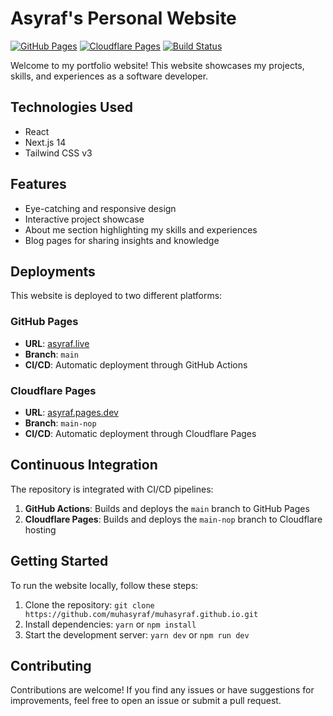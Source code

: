 # Asyraf's Personal Website

[![GitHub Pages](https://img.shields.io/badge/GitHub%20Pages-Deployed-brightgreen)](https://asyraf.live)
[![Cloudflare Pages](https://img.shields.io/badge/Cloudflare%20Pages-Deployed-orange)](https://asyraf.pages.dev)
[![Build Status](https://github.com/muhasyraf/muhasyraf.github.io/actions/workflows/nextjs.yml/badge.svg)](https://github.com/muhasyraf/muhasyraf.github.io/actions)

Welcome to my portfolio website! This website showcases my projects, skills, and experiences as a software developer.

## Technologies Used

- React
- Next.js 14
- Tailwind CSS v3

## Features

- Eye-catching and responsive design
- Interactive project showcase
- About me section highlighting my skills and experiences
- Blog pages for sharing insights and knowledge

## Deployments

This website is deployed to two different platforms:

### GitHub Pages
- **URL**: [asyraf.live](https://muhasyraf.github.io)
- **Branch**: `main`
- **CI/CD**: Automatic deployment through GitHub Actions

### Cloudflare Pages
- **URL**: [asyraf.pages.dev](https://asyraf.pages.dev)
- **Branch**: `main-nop`
- **CI/CD**: Automatic deployment through Cloudflare Pages

## Continuous Integration

The repository is integrated with CI/CD pipelines:

1. **GitHub Actions**: Builds and deploys the `main` branch to GitHub Pages
2. **Cloudflare Pages**: Builds and deploys the `main-nop` branch to Cloudflare hosting

## Getting Started

To run the website locally, follow these steps:

1. Clone the repository: `git clone https://github.com/muhasyraf/muhasyraf.github.io.git`
2. Install dependencies: `yarn` or `npm install`
3. Start the development server: `yarn dev` or `npm run dev`

## Contributing

Contributions are welcome! If you find any issues or have suggestions for improvements, feel free to open an issue or submit a pull request.